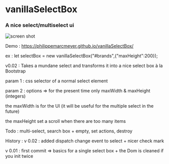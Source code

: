 # vanillaSelectBox
### A nice select/multiselect ui

![screen shot](https://raw.githubusercontent.com/PhilippeMarcMeyer/vanillaSelectBox/master/vanillaSelectBox.png)

Demo : https://philippemarcmeyer.github.io/vanillaSelectBox/

ex : let selectBox = new vanillaSelectBox("#brands",{"maxHeight":200});

v0.02 : Takes a mundane select and transforms it into a nice select box à la Bootstrap

param 1 : css selector of a normal select element

param 2 : options => for the present time only maxWidth & maxHeight (integers)

the maxWidth is for the UI (it will be useful for the multiple select in the future)

the maxHeight set a scroll when there are too many items 


Todo : multi-select, search box + empty, set actions, destroy 

History :
v 0.02 : added dispatch change event to select + nicer check mark

v 0.01 : first commit => basics for a single select box + the Dom is cleaned if you init twice
